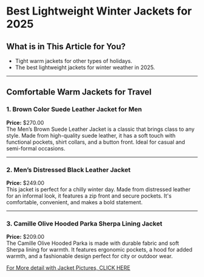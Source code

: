 # Best Lightweight Winter Jackets for 2025

## What is in This Article for You?
- Tight warm jackets for other types of holidays.
- The best lightweight jackets for winter weather in 2025.

---

## Comfortable Warm Jackets for Travel

### 1. Brown Color Suede Leather Jacket for Men  
**Price:** $270.00  
The Men’s Brown Suede Leather Jacket is a classic that brings class to any style. Made from high-quality suede leather, it has a soft touch with functional pockets, shirt collars, and a button front. Ideal for casual and semi-formal occasions.

---

### 2. Men’s Distressed Black Leather Jacket  
**Price:** $249.00  
This jacket is perfect for a chilly winter day. Made from distressed leather for an informal look, it features a zip front and secure pockets. It's comfortable, convenient, and makes a bold statement.

---

### 3. Camille Olive Hooded Parka Sherpa Lining Jacket  
**Price:** $209.00  
The Camille Olive Hooded Parka is made with durable fabric and soft Sherpa lining for warmth. It features ergonomic pockets, a hood for added warmth, and a fashionable design perfect for city or outdoor wear.

[For More detail with Jacket Pictures, CLICK HERE](https://jacketartisan.com/blog/2024/12/28/here-you-will-find-the-best-lightweight-winter-jackets)

